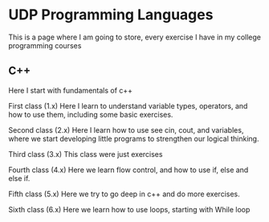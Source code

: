 # UDP Programming Languages 
This is a page where I am going to store, every exercise I have in my college programming courses

## C++
Here I start with fundamentals of c++

First class (1.x)
Here I learn to understand variable types, operators, and how to use them, including some basic exercises.

Second class (2.x)
Here I learn how to use see cin, cout, and variables, where we start developing little programs to strengthen our logical thinking.

Third class (3.x)
This class were just exercises 

Fourth class (4.x)
Here we learn flow control, and how to use if, else and else if.

Fifth class (5.x)
Here we try to go deep in c++ and do more exercises.

Sixth class (6.x)
Here we learn how to use loops, starting with While loop
